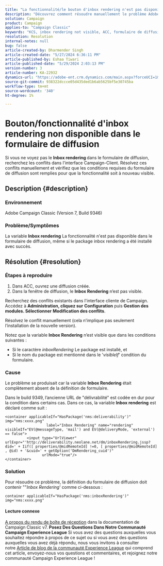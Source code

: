 ```yaml
---
title: "La fonctionnalité/le bouton d'inbox rendering n'est pas disponible dans le formulaire de diffusion"
description: "Découvrez comment résoudre manuellement le problème Adobe Campaign Classic en raison duquel le bouton Inbox Rendering n'est pas visible dans le formulaire de diffusion. Recherchez les conflits."
solution: Campaign
product: Campaign
applies-to: "Campaign Classic"
keywords: "KCS, inbox rendering not visible, ACC, formulaire de diffusion, inbox rendering"
resolution: Resolution
internal-notes: null
bug: false
article-created-by: Dharmender Singh
article-created-date: "5/27/2024 6:36:11 PM"
article-published-by: Eshaa Tiwari
article-published-date: "5/29/2024 2:03:13 PM"
version-number: 3
article-number: KA-22932
dynamics-url: "https://adobe-ent.crm.dynamics.com/main.aspx?forceUCI=1&pagetype=entityrecord&etn=knowledgearticle&id=eb45a5fc-571c-ef11-840a-6045bd06eea5"
source-git-commit: 938322dccce05d435ded1b6ab5625bf5e30745ba
workflow-type: tm+mt
source-wordcount: '340'
ht-degree: 1%

---
```


# Bouton/fonctionnalité d&#39;inbox rendering non disponible dans le formulaire de diffusion


Si vous ne voyez pas le <b>Inbox rendering </b>dans le formulaire de diffusion, recherchez les conflits dans l&#39;interface Campaign-Client. Résolvez ces conflits manuellement et vérifiez que les conditions requises du formulaire de diffusion sont remplies pour que la fonctionnalité soit à nouveau visible.

## Description {#description}


### Environnement

Adobe Campaign Classic (Version 7, Build 9346)

### Problème/Symptômes

La variable <b>Inbox rendering</b> La fonctionnalité n&#39;est pas disponible dans le formulaire de diffusion, même si le package inbox rendering a été installé avec succès.




## Résolution {#resolution}


### Étapes à reproduire

1. Dans ACC, ouvrez une diffusion créée.
2. Dans la fenêtre de diffusion, le <b>Inbox Rendering</b> n’est pas visible.


Recherchez des conflits existants dans l&#39;interface cliente de Campaign. Accédez à <b>Administration, cliquez sur</b> <b>Configuration</b> puis <b>Gestion des modules. Sélectionner</b> <b>Modification des conflits</b>.

Résolvez le conflit manuellement (cela n’implique pas seulement l’installation de la nouvelle version).

Notez que la variable <b>Inbox Rendering</b> n’est visible que dans les conditions suivantes :

- Si le caractère *inboxRendering* Le package est installé, et
- Si le nom du package est mentionné dans le &#39;*visibleIf*&#39; condition du formulaire.


### Cause

Le problème se produisait car la variable <b>Inbox Rendering</b> était complètement absent de la définition de formulaire.

Dans le build 9349, l’ancienne URL de &quot;délivrabilité&quot; est codée en dur pour la condition dans certains cas. Dans ce cas, la variable <b>Inbox rendering</b> est déclaré comme suit :


```
<container applicableIf="HasPackage('nms:deliverability')" img="nms:xxxx.png"
                   label="Inbox Rendering" name="rendering" visibleIf="EV(@messageType, 'mail') and EV(@deliveryMode, 'external') == false">
          <input type="UrlViewer" urlExpr="'http://deliverability.neolane.net/dm/inboxRendering.jssp?did=' + Iif([ properties/@midRemoteId] !=0, [ properties/@midRemoteId] , @id) + '&cuid=' + getOption('DmRendering_cuid')"
                 urlMode="true"/>
</container>
```


### Solution

Pour résoudre ce problème, la définition du formulaire de diffusion doit contenir &quot;&quot;*Inbox Rendering*&#39; comme ci-dessous :


```
container applicableIf="HasPackage('nms:inboxRendering')" img="nms:xxxx.png"
```


#### <b>Lecture connexe</b> 

[A propos du rendu de boîte de réception](https://experienceleague.adobe.com/docs/campaign-classic/using/sending-messages/deliverability-management/inbox-rendering.html?lang=en#about-inbox-rendering) dans la documentation de Campaign Classic v7.
<b>Posez Des Questions Dans Notre Communauté Campaign Experience League</b>
Si vous avez des questions auxquelles vous souhaitez répondre à propos de ce sujet ou si vous avez des questions auxquelles vous avez déjà répondu, nous vous invitons à consulter notre [Article de blog de la communauté Experience League](https://experienceleaguecommunities.adobe.com/t5/adobe-campaign-classic-blogs/introducing-top-kcs-articles-curated-for-your-troubleshooting/bc-p/672426#M132 "Lien de suivi") qui comprend cet article, envoyez-nous vos questions et commentaires, et rejoignez notre communauté Campaign Experience League !
